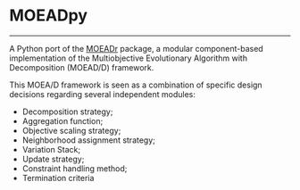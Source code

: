 # MOEADpy
***
A Python port of the [MOEADr](https://github.com/fcampelo/MOEADr) package, a modular component-based implementation of the Multiobjective Evolutionary Algorithm with Decomposition (MOEAD/D) framework.

This MOEA/D framework is seen as a combination of specific design decisions regarding several independent modules:

- Decomposition strategy;  
- Aggregation function;  
- Objective scaling strategy;  
- Neighborhood assignment strategy;  
- Variation Stack;  
- Update strategy;  
- Constraint handling method;  
- Termination criteria
